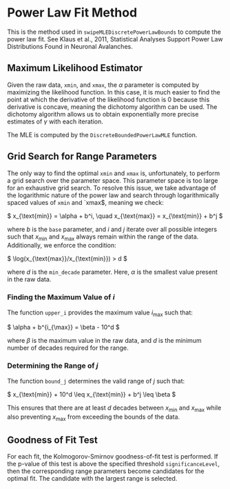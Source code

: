 # Power Law Fit Method  

This is the method used in `swipeMLEDiscretePowerLawBounds` to compute the power law fit. See Klaus et al., 2011, Statistical Analyses Support Power Law Distributions Found in Neuronal Avalanches.

## Maximum Likelihood Estimator  

Given the raw data, `xmin`, and `xmax`, the $\alpha$ parameter is computed by maximizing the likelihood function. In this case, it is much easier to find the point at which the derivative of the likelihood function is $0$ because this derivative is concave, meaning the dichotomy algorithm can be used. The dichotomy algorithm allows us to obtain exponentially more precise estimates of $\gamma$ with each iteration.  

The MLE is computed by the `DiscreteBoundedPowerLawMLE` function.  

## Grid Search for Range Parameters  

The only way to find the optimal `xmin` and `xmax` is, unfortunately, to perform a grid search over the parameter space. This parameter space is too large for an exhaustive grid search. To resolve this issue, we take advantage of the logarithmic nature of the power law and search through logarithmically spaced values of `xmin` and `xmax$, meaning we check:  

$
x_{\text{min}} = \alpha + b^i, \quad x_{\text{max}} = x_{\text{min}} + b^j
$

where $b$ is the `base` parameter, and $i$ and $j$ iterate over all possible integers such that $x_{\text{min}}$ and $x_{\text{max}}$ always remain within the range of the data. Additionally, we enforce the condition:  

$
\log(x_{\text{max}}/x_{\text{min}}) > d
$

where $d$ is the `min_decade` parameter. Here, $\alpha$ is the smallest value present in the raw data.  

### Finding the Maximum Value of $i$  

The function `upper_i` provides the maximum value $i_{\max}$ such that:  

$
\alpha + b^{i_{\max}} = \beta - 10^d
$

where $\beta$ is the maximum value in the raw data, and $d$ is the minimum number of decades required for the range.  

### Determining the Range of $j$  

The function `bound_j` determines the valid range of $j$ such that:  

$
x_{\text{min}} + 10^d \leq x_{\text{min}} + b^j \leq \beta
$

This ensures that there are at least $d$ decades between $x_{\text{min}}$ and $x_{\text{max}}$ while also preventing $x_{\text{max}}$ from exceeding the bounds of the data.  

## Goodness of Fit Test  

For each fit, the Kolmogorov-Smirnov goodness-of-fit test is performed. If the p-value of this test is above the specified threshold `significanceLevel`, then the corresponding range parameters become candidates for the optimal fit. The candidate with the largest range is selected. 